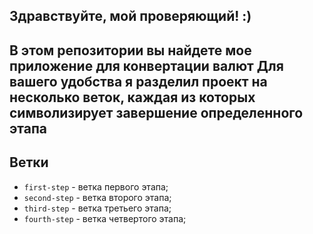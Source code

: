 Здравствуйте, мой проверяющий! :)
---
В этом репозитории вы найдете мое приложение для конвертации валют
Для вашего удобства я разделил проект на несколько веток, каждая из которых символизирует завершение определенного этапа
---------
Ветки
----------

 - `first-step` - ветка первого этапа;
 - `second-step` - ветка второго этапа;
 - `third-step` - ветка третьего этапа;
 - `fourth-step` - ветка четвертого этапа;
